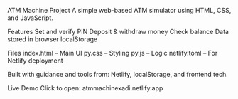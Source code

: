 ATM Machine Project
A simple web-based ATM simulator using HTML, CSS, and JavaScript.

Features
Set and verify PIN
Deposit & withdraw money
Check balance
Data stored in browser localStorage

Files
index.html – Main UI
py.css – Styling
py.js – Logic
netlify.toml – For Netlify deployment

Built with guidance and tools from:
Netlify, localStorage, and frontend tech.

Live Demo
Click to open: atmmachinexadi.netlify.app
